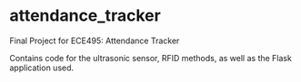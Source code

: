 # attendance_tracker
Final Project for ECE495: Attendance Tracker

Contains code for the ultrasonic sensor, RFID methods, as well as the Flask application used.
